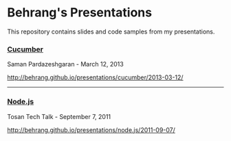# Behrang's Presentations

This repository contains slides and code samples from my presentations.

### [Cucumber](http://behrang.github.io/presentations/cucumber/2013-03-12/)

Saman Pardazeshgaran - March 12, 2013

http://behrang.github.io/presentations/cucumber/2013-03-12/

---

### [Node.js](http://behrang.github.io/presentations/node.js/2011-09-07/)

Tosan Tech Talk - September 7, 2011

http://behrang.github.io/presentations/node.js/2011-09-07/
